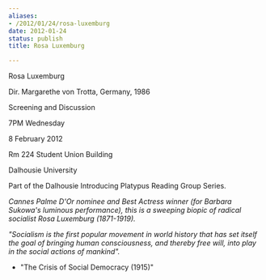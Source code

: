 ```yaml
---
aliases:
- /2012/01/24/rosa-luxemburg
date: 2012-01-24
status: publish
title: Rosa Luxemburg

---
```


Rosa Luxemburg

Dir. Margarethe von Trotta, Germany, 1986

Screening and Discussion

7PM Wednesday

8 February 2012

Rm 224 Student Union Building

Dalhousie University

Part of the Dalhousie Introducing Platypus Reading Group Series.

*Cannes Palme D'Or nominee and Best Actress winner (for Barbara Sukowa's luminous performance), this is a sweeping biopic of radical socialist Rosa Luxemburg (1871-1919).*

*"Socialism is the first popular movement in world history that has set itself the goal of bringing human consciousness, and thereby free will, into play in the social actions of mankind".*

- "The Crisis of Social Democracy (1915)"
